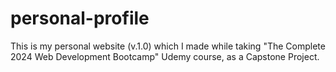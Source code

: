 # personal-profile
This is my personal website (v.1.0) which I made while taking "The Complete 2024 Web Development Bootcamp" Udemy course, as a Capstone Project.
